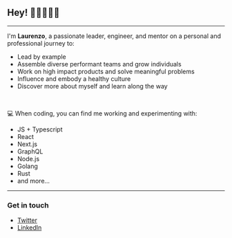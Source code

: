 ## Hey! 👋🏻👨🏻‍💻

---

I'm **Laurenzo**, a passionate leader, engineer, and mentor on a personal and professional journey to:

- Lead by example
- Assemble diverse performant teams and grow individuals
- Work on high impact products and solve meaningful problems
- Influence and embody a healthy culture
- Discover more about myself and learn along the way

<br />

💻 When coding, you can find me working and experimenting with:

- JS + Typescript
- React
- Next.js
- GraphQL
- Node.js
- Golang
- Rust
- and more...

---

### Get in touch

- [Twitter](https://twitter.com/lstorelli)
- [LinkedIn](https://www.linkedin.com/in/laurenzo-storelli/)
